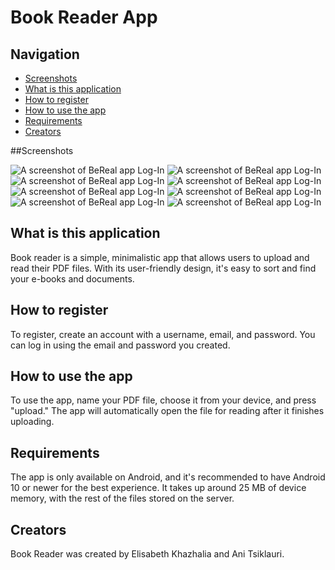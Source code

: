 # Book Reader App

## Navigation
- [Screenshots](#screenshots)
- [What is this application](#what-is-this-application)
- [How to register](#how-to-register)
- [How to use the app](#how-to-use-the-app)
- [Requirements](#requirements)
- [Creators](#creators)

##Screenshots

![A screenshot of BeReal app Log-In](https://imagizer.imageshack.com/img924/8595/lZrzjR.jpg)
![A screenshot of BeReal app Log-In](https://imagizer.imageshack.com/img922/5154/9OGcdO.jpg)
![A screenshot of BeReal app Log-In](https://imagizer.imageshack.com/img924/7439/bWvECf.jpg)
![A screenshot of BeReal app Log-In](https://imagizer.imageshack.com/img923/9756/2XBIKL.jpg)
![A screenshot of BeReal app Log-In](https://imagizer.imageshack.com/img922/5870/0Socgs.jpg)
![A screenshot of BeReal app Log-In](https://imagizer.imageshack.com/img922/1617/XbadaR.png)
![A screenshot of BeReal app Log-In](https://imagizer.imageshack.com/img923/2333/kcoLaW.png)
![A screenshot of BeReal app Log-In](https://imagizer.imageshack.com/img924/3100/zaTmEv.jpg)


## What is this application
Book reader is a simple, minimalistic app that allows users to upload and read their PDF files. With its user-friendly design, it's easy to sort and find your e-books and documents.

## How to register
To register, create an account with a username, email, and password. You can log in using the email and password you created.

## How to use the app
To use the app, name your PDF file, choose it from your device, and press "upload." The app will automatically open the file for reading after it finishes uploading.

## Requirements
The app is only available on Android, and it's recommended to have Android 10 or newer for the best experience. It takes up around 25 MB of device memory, with the rest of the files stored on the server.

## Creators
Book Reader was created by Elisabeth Khazhalia and Ani Tsiklauri.
